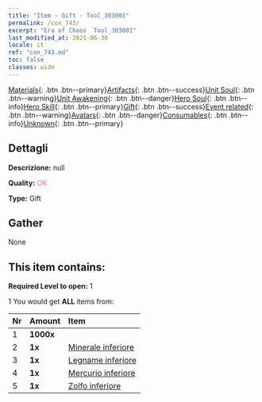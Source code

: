 ```yaml
---
title: "Item - Gift - Tool_303001"
permalink: /con_743/
excerpt: "Era of Chaos  Tool_303001"
last_modified_at: 2021-06-30
locale: it
ref: "con_743.md"
toc: false
classes: wide
---
```

 [Materials](/ItemsIT/){: .btn .btn--primary}[Artifacts](/ItemsIT/Artifacts/){: .btn .btn--success}[Unit Soul](/ItemsIT/UnitSoul/){: .btn .btn--warning}[Unit Awakening](/ItemsIT/UnitAwakening/){: .btn .btn--danger}[Hero Soul](/ItemsIT/HeroSoul/){: .btn .btn--info}[Hero Skill](/ItemsIT/HeroSkill/){: .btn .btn--primary}[Gift](/ItemsIT/Gift/){: .btn .btn--success}[Event related](/ItemsIT/Events/){: .btn .btn--warning}[Avatars](/ItemsIT/Avatars/){: .btn .btn--danger}[Consumables](/ItemsIT/Consumables/){: .btn .btn--info}[Unknown](/ItemsIT/Unknown/){: .btn .btn--primary}

## Dettagli
 **Descrizione:** null

 **Quality:** <span style="color: #DA70D6">OK</span>

 **Type:** Gift

## Gather

  None

## This item contains:

 **Required Level to open:** 1

 1 You would get **ALL** items  from:

  | Nr | Amount |     Item    |
  |:---|:-------|:------------|
  | 1 |  **1000x** | <i class="fas fa-coins"/> |  | 
  | 2 |  **1x** | [Minerale inferiore](/ItemsIT/mat_1/) |  | 
  | 3 |  **1x** | [Legname inferiore](/ItemsIT/mat_1/) |  | 
  | 4 |  **1x** | [Mercurio inferiore](/ItemsIT/mat_2/) |  | 
  | 5 |  **1x** | [Zolfo inferiore](/ItemsIT/mat_3/) |  | 
